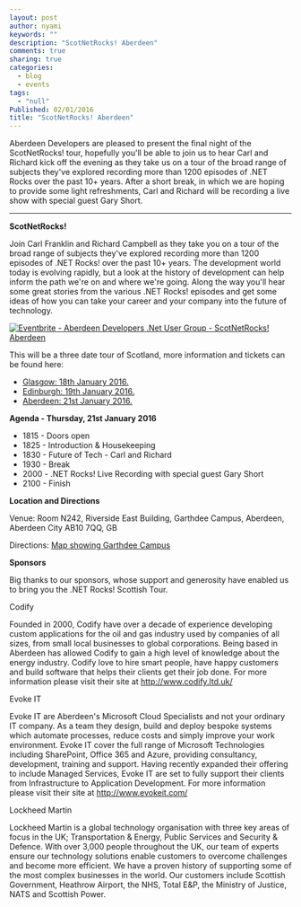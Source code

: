```yaml
---
layout: post
author: nyami
keywords: ""
description: "ScotNetRocks! Aberdeen"
comments: true
sharing: true
categories:
  - blog
  - events
tags:
  - "null"
Published: 02/01/2016
title: "ScotNetRocks! Aberdeen"
---
```



Aberdeen Developers are pleased to present the final night of the ScotNetRocks! tour, hopefully you'll be able to join us to hear Carl and Richard kick off the evening as they take us on a tour of the broad range of subjects they've explored recording more than 1200 episodes of .NET Rocks over the past 10+ years. After a short break, in which we are hoping to provide some light refreshments, Carl and Richard will be recording a live show with special guest Gary Short.

***

**ScotNetRocks!**

Join Carl Franklin and Richard Campbell as they take you on a tour of the broad range of subjects they've explored recording more than 1200 episodes of .NET Rocks! over the past 10+ years. The development world today is evolving rapidly, but a look at the history of development can help inform the path we're on and where we're going. Along the way you'll hear some great stories from the various .NET Rocks! episodes and get some ideas of how you can take your career and your company into the future of technology.

[![Eventbrite - Aberdeen Developers .Net User Group - ScotNetRocks! Aberdeen](https://www.eventbrite.com/custombutton?eid=11987778769)](http://www.eventbrite.com/e/scotnetrocks-aberdeen-tickets-19517547510?aff=blog)

This will be a three date tour of Scotland, more information and tickets can be found here:
+ [Glasgow: 18th January 2016.](http://www.eventbrite.com/e/scotnetrocks-glasgow-tickets-19597665144?aff=adnug)
+ [Edinburgh: 19th January 2016.](http://www.eventbrite.co.uk/e/scotnetrocks-edinburgh-tickets-19510803338?aff=adnug)
+ [Aberdeen: 21st January 2016.](http://www.eventbrite.com/e/scotnetrocks-aberdeen-tickets-19517547510?aff=blog)

**Agenda - Thursday,  21st January 2016**
+ 1815 - Doors open
+ 1825 - Introduction & Housekeeping
+ 1830 - Future of Tech - Carl and Richard
+ 1930 - Break
+ 2000 - .NET Rocks! Live Recording with special guest Gary Short
+ 2100 - Finish

**Location and Directions**

Venue: Room N242, Riverside East Building, Garthdee Campus, Aberdeen, Aberdeen City AB10 7QQ, GB

Directions: [Map showing Garthdee Campus](https://maps.google.co.uk/maps?q=Faculty+of+Health+%26+Social+Care,+Garthdee+Campus,+Aberdeen,+Aberdeen+City+AB10+7QG,+GB&hl=en&ll=57.119317,-2.136133&spn=0.004165,0.012413&sll=57.746995,-4.687341&sspn=8.392957,25.422363&hq=Faculty+of+Health+%26+Social+Care,+Garthdee+Campus,&hnear=AB10+7QG,+United+Kingdom&t=m&z=17&iwloc=A)

**Sponsors**

Big thanks to our sponsors, whose support and generosity have enabled us to bring you the .NET Rocks! Scottish Tour.

Codify

Founded in 2000, Codify have over a decade of experience developing custom applications for the oil and gas industry used by companies of all sizes, from small local businesses to global corporations. Being based in Aberdeen has allowed Codify to gain a high level of knowledge about the energy industry. Codify love to hire smart people, have happy customers and build software that helps their clients get their job done.
For more information please visit their site at http://www.codify.ltd.uk/

Evoke IT

Evoke IT are Aberdeen's Microsoft Cloud Specialists and not your ordinary IT company. As a team they design, build and deploy bespoke systems which automate processes, reduce costs and simply improve your work environment. Evoke IT cover the full range of Microsoft Technologies including SharePoint, Office 365 and Azure, providing consultancy, development, training and support. Having recently expanded their offering to include Managed Services, Evoke IT are set to fully support their clients from Infrastructure to Application Development.
For more information please visit their site at http://www.evokeit.com/


Lockheed Martin

Lockheed Martin is a global technology organisation with three key areas of focus in the UK; Transportation & Energy, Public Services and Security & Defence. With over 3,000 people throughout the UK, our team of experts ensure our technology solutions enable customers to overcome challenges and become more efficient. We have a proven history of supporting some of the most complex businesses in the world. Our customers include Scottish Government, Heathrow Airport, the NHS, Total E&P, the Ministry of Justice, NATS and Scottish Power.
